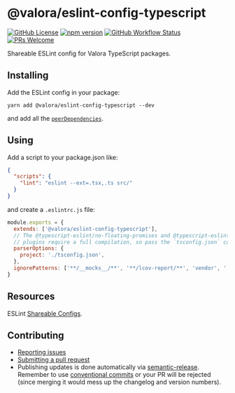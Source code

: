 # @valora/eslint-config-typescript

[![GitHub License](https://img.shields.io/github/license/valora-inc/eslint-config-typescript?color=blue)](https://github.com/valora-inc/eslint-config-typescript/blob/main/LICENSE)
[![npm version](https://img.shields.io/npm/v/@valora/eslint-config-typescript.svg)](https://www.npmjs.com/package/@valora/eslint-config-typescript)
[![GitHub Workflow Status](https://img.shields.io/github/workflow/status/valora-inc/eslint-config-typescript/Workflow/main)](https://github.com/valora-inc/eslint-config-typescript/actions/workflows/workflow.yaml?query=branch%3Amain)
[![PRs Welcome](https://img.shields.io/badge/PRs-welcome-brightgreen.svg)](https://github.com/valora-inc/eslint-config-typescript#contributing)

Shareable ESLint config for Valora TypeScript packages.

## Installing

Add the ESLint config in your package:

```
yarn add @valora/eslint-config-typescript --dev
```

and add all the [`peerDependencies`](./package.json).

## Using

Add a script to your package.json like:

```json
{
  "scripts": {
    "lint": "eslint --ext=.tsx,.ts src/"
  }
}
```

and create a `.eslintrc.js` file:

```js
module.exports = {
  extends: ['@valora/eslint-config-typescript'],
  // The @typescript-eslint/no-floating-promises and @typescript-eslint/no-misused-promises
  // plugins require a full compilation, so pass the `tsconfig.json` config file.
  parserOptions: {
    project: './tsconfig.json',
  },
  ignorePatterns: ['**/__mocks__/**', '**/lcov-report/**', 'vendor', '.bundle'],
}
```

## Resources

ESLint [Shareable Configs](https://eslint.org/docs/developer-guide/shareable-configs).

## Contributing

- [Reporting issues](https://github.com/valora-inc/eslint-config-typescript/issues)
- [Submitting a pull request](https://github.com/valora-inc/eslint-config-typescript/pulls)
- Publishing updates is done automatically via [semantic-release](https://github.com/semantic-release/semantic-release).
  Remember to use [conventional commits](https://www.conventionalcommits.org/en/v1.0.0/) or your PR will be rejected (since
  merging it would mess up the changelog and version numbers).
